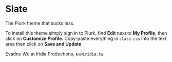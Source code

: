 #	Slate

The Plurk theme that sucks less.

To install this theme simply sign in to Plurk, find **Edit** next to **My Profile**,  then click on **Customize Profile**.  Copy-paste everything in `slate.css` into the text area then click on **Save and Update**.

Evadne Wu at Iridia Productions, `ev@iridia.tw`.




